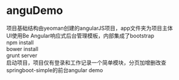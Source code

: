 # anguDemo
项目基础结构由yeoman创建的angularJS项目，app文件夹为项目主体<br>
UI使用Be Angular响应式后台管理模板，内部集成了bootstrap<br>
npm install<br>
bower install<br>
grunt server<br>
启动项目，项目仅有登录和工作记录一个简单模块，分页加增删改查<br>
springboot-simple的前台angular demo<br> 
